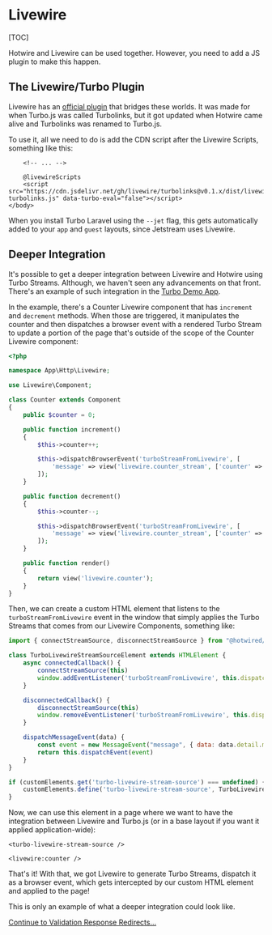 # Livewire

[TOC]

Hotwire and Livewire can be used together. However, you need to add a JS plugin to make this happen.

## The Livewire/Turbo Plugin

Livewire has an [official plugin](https://github.com/livewire/turbolinks) that bridges these worlds. It was made for when Turbo.js was called Turbolinks, but it got updated when Hotwire came alive and Turbolinks was renamed to Turbo.js.

To use it, all we need to do is add the CDN script after the Livewire Scripts, something like this:

```blade
    <!-- ... -->

    @livewireScripts
    <script src="https://cdn.jsdelivr.net/gh/livewire/turbolinks@v0.1.x/dist/livewire-turbolinks.js" data-turbo-eval="false"></script>
</body>
```

When you install Turbo Laravel using the `--jet` flag, this gets automatically added to your `app` and `guest` layouts, since Jetstream uses Livewire.

## Deeper Integration

It's possible to get a deeper integration between Livewire and Hotwire using Turbo Streams. Although, we haven't seen any advancements on that front. There's an example of such integration in the [Turbo Demo App](https://github.com/tonysm/turbo-demo-app).

In the example, there's a Counter Livewire component that has `increment` and `decrement` methods. When those are triggered, it manipulates the counter and then dispatches a browser event with a rendered Turbo Stream to update a portion of the page that's outside of the scope of the Counter Livewire component:

```php
<?php

namespace App\Http\Livewire;

use Livewire\Component;

class Counter extends Component
{
    public $counter = 0;

    public function increment()
    {
        $this->counter++;

        $this->dispatchBrowserEvent('turboStreamFromLivewire', [
            'message' => view('livewire.counter_stream', ['counter' => $this->counter])->render(),
        ]);
    }

    public function decrement()
    {
        $this->counter--;

        $this->dispatchBrowserEvent('turboStreamFromLivewire', [
            'message' => view('livewire.counter_stream', ['counter' => $this->counter])->render(),
        ]);
    }

    public function render()
    {
        return view('livewire.counter');
    }
}
```

Then, we can create a custom HTML element that listens to the `turboStreamFromLivewire` event in the window that simply applies the Turbo Streams that comes from our Livewire Components, something like:

```js
import { connectStreamSource, disconnectStreamSource } from "@hotwired/turbo"

class TurboLivewireStreamSourceElement extends HTMLElement {
    async connectedCallback() {
        connectStreamSource(this)
        window.addEventListener('turboStreamFromLivewire', this.dispatchMessageEvent.bind(this));
    }

    disconnectedCallback() {
        disconnectStreamSource(this)
        window.removeEventListener('turboStreamFromLivewire', this.dispatchMessageEvent.bind(this));
    }

    dispatchMessageEvent(data) {
        const event = new MessageEvent("message", { data: data.detail.message })
        return this.dispatchEvent(event)
    }
}

if (customElements.get('turbo-livewire-stream-source') === undefined) {
    customElements.define('turbo-livewire-stream-source', TurboLivewireStreamSourceElement)
}
```

Now, we can use this element in a page where we want to have the integration between Livewire and Turbo.js (or in a base layout if you want it applied application-wide):

```blade
<turbo-livewire-stream-source />

<livewire:counter />
```

That's it! With that, we got Livewire to generate Turbo Streams, dispatch it as a browser event, which gets intercepted by our custom HTML element and applied to the page!

This is only an example of what a deeper integration could look like.

[Continue to Validation Response Redirects...](/docs/{{version}}/validation-response-redirects)
